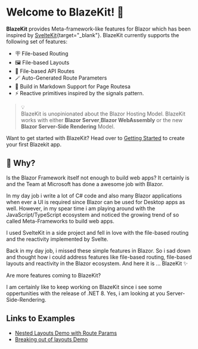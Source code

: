 # Welcome to BlazeKit! <span class="wave">👋</span>

**BlazeKit** provides Meta-framework-like features for Blazor which has been inspired by [SvelteKit](https://kit.svelte.dev/){target="_blank"}. BlazeKit currently supports the following set of features:

- 🪧 File-based Routing
- 🖼️ File-based Layouts
- 🤝 File-based API Routes
- 🪄 Auto-Generated Route Parameters
- 📝  Build in Markdown Support for Page Routesa
- ⚡ Reactive primitives inspired by the signals pattern.


<blockquote class="callout">
<div>💡</div>
    <div>BlazeKit is unopinionated about the Blazor Hosting Model. BlazeKit works with either <strong>Blazor Server</strong>,<strong>Blazor WebAssembly</strong> or the new <strong>Blazor Server-Side Rendering</strong> Model.</div>
</blockquote>

Want to get started with BlazeKit? Head over to [Getting Started](/create-a-project) to create your first Blazekit app.

## 🤔 Why?
Is the Blazor Framework itself not enough to build web apps? It certainly is and the Team at Microsoft has done a awesome job with Blazor.

In my day job i write a lot of C# code and also many Blazor applications when ever a UI is required since Blazor can be used for Desktop apps as well. However, in my spear time i am playing around with the JavaScript/TypeScript ecosystem and noticed the growing trend of so called Meta-Frameworks to build web apps.

I used SvelteKit in a side project and fell in love with the file-based routing and the reactivity implemented by Svelte.

Back in my day job, i missed these simple features in Blazor. So i sad down and thought how i could address features like file-based routing, file-based layouts and reactivity in the Blazor ecosystem. And here it is ... BlazeKit ✨

Are more features coming to BlazeKit?

I am certainly like to keep working on BlazeKit since i see some oppertunities with the release of .NET 8. Yes, i am looking at you Server-Side-Rendering.

## Links to Examples
- [Nested Layouts Demo with Route Params](/items/details/2?foo=bar)
- [Breaking out of layouts Demo](/items/details)
